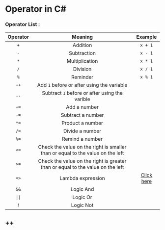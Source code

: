 # Operator in C#
### Operator List :
|Operator|Meaning|Example|
|:--------:|:-----:|:----:|
|`+`|   Addition   |`x + 1`|
|`-`|Subtraction|`x - 1`|
|`*`|Multiplication|`x * 1`|
|`/`|Division|`x / 1`|
|`%`|Reminder|`x % 1`|
|`++`|Add `1` before or after using the variable||
|`--`|Subtract `1` before or after using the varible||
|`+=`|Add a number||
|`-=`|Subtract a number||
|`*=`|Product a number||
|`/=`|Divide a number||
|`%=`|Remind a number||
|`<=`|Check the value on the right is smaller than or equal to the value on the left||
|`>=`|Check the value on the right is greater than or equal to the value on the left||
|`=>`|Lambda expression|[Click here](https://github.com/Goldhahaha/Unity/blob/master/My%20C%23%20learning%20experience/return.md)|
|`&&`|Logic And||
|<code>&#124;&#124;</code>|Logic Or||
|`!`|Logic Not||

## ++

